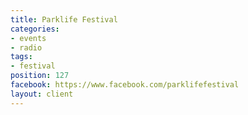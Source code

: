```yaml
---
title: Parklife Festival
categories:
- events
- radio
tags:
- festival
position: 127
facebook: https://www.facebook.com/parklifefestival
layout: client
---
```


